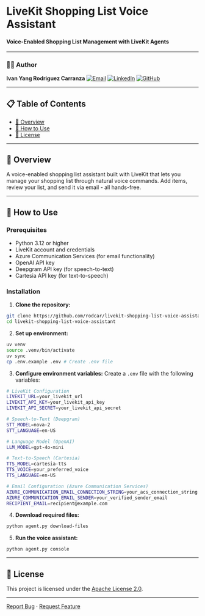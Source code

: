 # LiveKit Shopping List Voice Assistant

#### **Voice-Enabled Shopping List Management with LiveKit Agents**

---

### 👨‍💻 Author
**Ivan Yang Rodriguez Carranza**
[![Email](https://img.shields.io/badge/Email-D14836?style=for-the-badge&logo=gmail&logoColor=white)](mailto:ivanrodcar@outlook.com)
[![LinkedIn](https://img.shields.io/badge/LinkedIn-0077B5?style=for-the-badge&logo=linkedin&logoColor=white)](https://www.linkedin.com/in/irodcar)
[![GitHub](https://img.shields.io/badge/GitHub-181717?style=for-the-badge&logo=github&logoColor=white)](https://github.com/rodcar)

---

## 📋 Table of Contents
- [🎯 Overview](#-overview)
- [🚀 How to Use](#-how-to-use)
- [📝 License](#-license)

---

## 🎯 Overview

A voice-enabled shopping list assistant built with LiveKit that lets you manage your shopping list through natural voice commands. Add items, review your list, and send it via email - all hands-free.

---

## 🚀 How to Use

### **Prerequisites**
- Python 3.12 or higher
- LiveKit account and credentials
- Azure Communication Services (for email functionality)
- OpenAI API key
- Deepgram API key (for speech-to-text)
- Cartesia API key (for text-to-speech)

### **Installation**

1. **Clone the repository:**
```bash
git clone https://github.com/rodcar/livekit-shopping-list-voice-assistant.git
cd livekit-shopping-list-voice-assistant
```

2. **Set up environment:**
```bash
uv venv
source .venv/bin/activate
uv sync
cp .env.example .env # Create .env file
```

3. **Configure environment variables:**
Create a `.env` file with the following variables:
```bash
# LiveKit Configuration
LIVEKIT_URL=your_livekit_url
LIVEKIT_API_KEY=your_livekit_api_key
LIVEKIT_API_SECRET=your_livekit_api_secret

# Speech-to-Text (Deepgram)
STT_MODEL=nova-2
STT_LANGUAGE=en-US

# Language Model (OpenAI)
LLM_MODEL=gpt-4o-mini

# Text-to-Speech (Cartesia)
TTS_MODEL=cartesia-tts
TTS_VOICE=your_preferred_voice
TTS_LANGUAGE=en-US

# Email Configuration (Azure Communication Services)
AZURE_COMMUNICATION_EMAIL_CONNECTION_STRING=your_acs_connection_string
AZURE_COMMUNICATION_EMAIL_SENDER=your_verified_sender_email
RECIPIENT_EMAIL=recipient@example.com
```

4. **Download required files:**
```bash
python agent.py download-files
```

5. **Run the voice assistant:**
```bash
python agent.py console
```

---

## 📝 License

This project is licensed under the [Apache License 2.0](LICENSE).

---

[Report Bug](https://github.com/rodcar/livekit-shopping-list-voice-assistant/issues) · [Request Feature](https://github.com/rodcar/livekit-shopping-list-voice-assistant/issues)